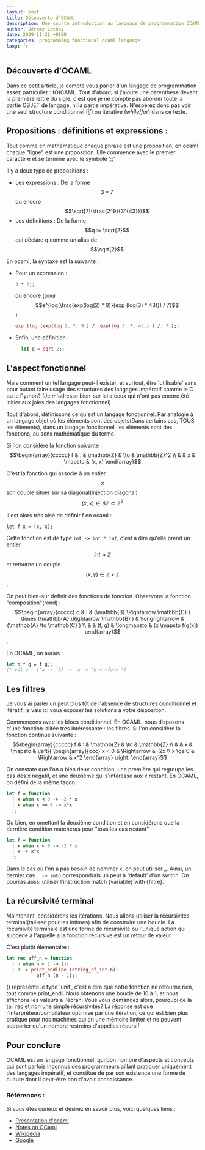 ```yaml
---
layout: post
title: Découverte d'OCAML
description: Une courte introduction au language de programmation OCAML.
author: Jérémy Cochoy
date: 2009-11-21 +0100
categories: programming functional ocaml language
lang: fr
...
```


## Découverte d'OCAML

Dans ce petit article, je compte vous parler d'un langage de programmation assez particulier :  (O)CAML. Tout d'abord, si j'ajoute une parenthèse devant la première lettre du sigle, c'est que je ne compte pas aborder toute la partie OBJET de langage, ni la partie impérative. N'espérez donc pas voir une seul structure conditionnel (_if_) ou itérative (_while_/_for_) dans ce texte.

## Propositions : définitions et expressions :

Tout comme en mathématique chaque phrase est une proposition, en ocaml chaque "ligne" est une proposition. Elle commence avec le premier caractère et se termine avec le symbole ';;'

Il y a deux type de propositions :
 *  Les expressions : De la forme $$3*7$$ ou encore $$\sqrt[7]{\frac{2^9}{3^{43}}}$$
 *  Les définitions : De la forme $$q := \sqrt{2}$$ qui déclare q comme un alias de $$\sqrt{2}$$

En ocaml, la syntaxe est la suivante :
 *  Pour un expression :
    ``` ocaml
    3 * 7;;
    ```
    ou encore (pour $$e^{log(\frac{exp(log(2) * 9)}{exp (log(3) * 43)}) / 7}$$)
    ``` ocaml
    exp (log (exp(log 2. *. 9.) /. exp(log 3. *. 43.) ) /. 7.);;
    ```
 *  Enfin, une définition :
    ``` ocaml
	  let q = sqrt 2;;
	  ```

## L'aspect fonctionnel

Mais comment un tel langage peut-il exister, et surtout, être 'utilisable' sans pour autant faire usage des structures des langages impératif comme le C ou le Python? (Je m'adresse bien-sur ici a ceux qui n'ont pas encore été initier aux joies des langages fonctionnel)

Tout d'abord, définissons ce qu'est un langage fonctionnel. Par analogie à un langage objet où les éléments sont des objets(Dans certains cas, TOUS les éléments), dans un langage fonctionnel, les éléments sont des fonctions, au sens mathématique du terme.

Si l'on considère la fonction suivante : $$\begin{array}{ccccc} f & : & \mathbb{Z} & \to & \mathbb{Z}^2 \\ & & x & \mapsto & (x, x) \end{array}$$

C'est la fonction qui associe à un entier $$x$$ son couple situer sur sa diagonal(injection diagonal) $$(x,x) \in \Delta\mathbb{Z} \subset \mathbb{Z}^2$$

Il est alors très aisé de définir f en ocaml :
```{.ocaml}
let f x = (x, x);
```
Cette fonction est de type `int -> int * int`, c'est a dire qu'elle prend un entier $$int \approx \mathbb{Z}$$ et retourne un couple $$(x, y) \in \mathbb{Z} \times \mathbb{Z}$$.

On peut bien-sur définir des fonctions de fonction. Observons la fonction "composition"(rond) : $$\begin{array}{ccccc} o & : & (\mathbb{B} \Rightarrow \mathbb{C} ) \times (\mathbb{A} \Rightarrow \mathbb{B} ) & \longrightarrow & (\mathbb{A} \to \mathbb{C} ) \\ & & (f, g) & \longmapsto & (x \mapsto f(g(x)) \end{array}$$.

En OCAML, on aurais :
``` ocaml
let o f g = f g;;
(* val o : ('a -> 'b) -> 'a -> 'b = <fun> *)
```

## Les filtres

Je vous ai parler un peut plus tôt de l'absence de structures conditionnel et itératif, je vais ici vous exposer les solutions a votre disposition.

Commençons avec les blocs conditionnel. En OCAML, nous disposons d'une fonction-alitée très intéressante : les filtres.
Si l'on considère la fonction continue suivante : $$\begin{array}{ccccc} f & : & \mathbb{Z} & \to & \mathbb{Z} \\ & & x & \mapsto &
\left\{
\begin{array}{ccc}
x < 0 & \Rightarrow & -2x \\ x \ge 0 &  \Rightarrow & x^2
\end{array}
\right.
\end{array}$$

On constate que l'on a bien deux condition, une première qui regroupe les cas des x négatif, et une deuxième qui s'intéresse aux x restant. En OCAML, on défini de la même façon :
``` ocaml
let f = function
  | x when x < 0 -> -2 * x
  | x when x >= 0 -> x*x
  ;;
```
Ou bien, en omettant la deuxième condition et en considérons que la dernière condition matcheras pour "tous les cas restant"
``` ocaml
let f = function
  | x when x < 0 -> -2 * x
  | x -> x*x
  ;;
```

Dans le cas où l'on a pas besoin de nommer x, on peut utiliser _. Ainsi, un dernier cas `_ -> smtg` correspondrais un peut à 'default' d'un switch.
On pourras aussi utiliser l'instruction match {variable} with {filtre}.

## La récursivité terminal

Maintenant, considérons les itérations. Nous allons utiliser la récursivités terminal(tail-rec pour les intimes) afin de construire une boucle. La récursivité terminale est une forme de récursivité ou l'unique action qui succède à l'appelle a la fonction récursive est un retour de valeur.

C'est plutôt élémentaire :
``` ocaml
let rec aff_n = function
  | n when n < 1 -> ();
  | n -> print_endline (string_of_int n);
           aff_n (n - 1);;
```
() représente le type 'unit', c'est a dire que notre fonction ne retourne rien, tout comme print_endl. Nous obtenons une boucle de 10 à 1, et nous affichons les valeurs a l'écran.
Vous vous demandez alors, pourquoi de la tail rec et non une simple récursivités? La réponse est que l'interpréteur/compilateur optimise par une itération, ce qui est bien plus pratique pour nos machines qui on une mémoire limiter et ne peuvent supporter qu'un nombre restreins d'appelles récursif.

## Pour conclure

OCAML est un langage fonctionnel, qui bon nombre d'aspects et concepts qui sont parfois inconnus des programmeurs aillant pratiquer uniquement des langages impératif, et constitue de par son existence une forme de culture dont il peut-être bon d'avoir connaissance.

### Références :

Si vous êtes curieux et désirez en savoir plus, voici quelques liens :

 *  [Présentation d'ocaml](http://www.iie.cnam.fr/~dubois/presentation_caml.pdf)
 *  [Notes on OCaml](http://www.csc.villanova.edu/~dmatusze/resources/ocaml/ocaml.html)
 *  [Wikipedia](http://fr.wikipedia.org/wiki/Objective_Caml)
 *  [Google](http://www.google.fr/search?&q=Tuto+Ocaml)
